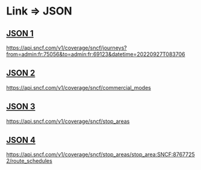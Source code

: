 # Link => JSON

## [JSON 1](./JSON1.json)
https://api.sncf.com/v1/coverage/sncf/journeys?from=admin:fr:75056&to=admin:fr:69123&datetime=20220927T083706 

## [JSON 2](./JSON2.json)
https://api.sncf.com/v1/coverage/sncf/commercial_modes

## [JSON 3](./JSON3.json)
https://api.sncf.com/v1/coverage/sncf/stop_areas

## [JSON 4](./JSON4.json)
https://api.sncf.com/v1/coverage/sncf/stop_areas/stop_area:SNCF:87677252/route_schedules
